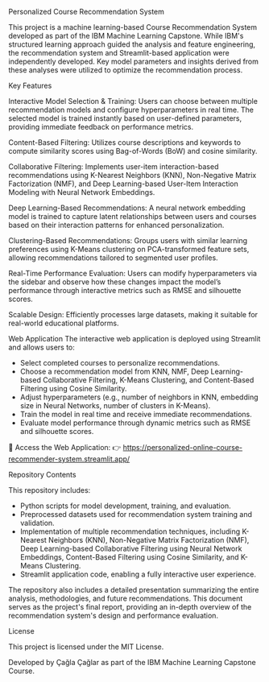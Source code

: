 Personalized Course Recommendation System

This project is a machine learning-based Course Recommendation System developed as part of the IBM Machine Learning Capstone. While IBM's structured learning approach guided the analysis and feature engineering, the recommendation system and Streamlit-based application were independently developed. Key model parameters and insights derived from these analyses were utilized to optimize the recommendation process.

Key Features

Interactive Model Selection & Training:
Users can choose between multiple recommendation models and configure hyperparameters in real time. The selected model is trained instantly based on user-defined parameters, providing immediate feedback on performance metrics.

Content-Based Filtering:
Utilizes course descriptions and keywords to compute similarity scores using Bag-of-Words (BoW) and cosine similarity.

Collaborative Filtering:
Implements user-item interaction-based recommendations using K-Nearest Neighbors (KNN), Non-Negative Matrix Factorization (NMF), and Deep Learning-based User-Item Interaction Modeling with Neural Network Embeddings.

Deep Learning-Based Recommendations:
A neural network embedding model is trained to capture latent relationships between users and courses based on their interaction patterns for enhanced personalization.

Clustering-Based Recommendations:
Groups users with similar learning preferences using K-Means clustering on PCA-transformed feature sets, allowing recommendations tailored to segmented user profiles.

Real-Time Performance Evaluation:
Users can modify hyperparameters via the sidebar and observe how these changes impact the model’s performance through interactive metrics such as RMSE and silhouette scores.

Scalable Design:
Efficiently processes large datasets, making it suitable for real-world educational platforms.

Web Application
The interactive web application is deployed using Streamlit and allows users to:

- Select completed courses to personalize recommendations.
- Choose a recommendation model from KNN, NMF, Deep Learning-based Collaborative Filtering, K-Means Clustering, and Content-Based Filtering using Cosine Similarity.
- Adjust hyperparameters (e.g., number of neighbors in KNN, embedding size in Neural Networks, number of clusters in K-Means).
- Train the model in real time and receive immediate recommendations.
- Evaluate model performance through dynamic metrics such as RMSE and silhouette scores.

📌 Access the Web Application:
👉 https://personalized-online-course-recommender-system.streamlit.app/

Repository Contents

This repository includes:

- Python scripts for model development, training, and evaluation.
- Preprocessed datasets used for recommendation system training and validation.
- Implementation of multiple recommendation techniques, including K-Nearest Neighbors (KNN), Non-Negative Matrix Factorization (NMF), Deep Learning-based Collaborative Filtering using Neural Network Embeddings, Content-Based Filtering using Cosine Similarity, and K-Means Clustering.
- Streamlit application code, enabling a fully interactive user experience.

The repository also includes a detailed presentation summarizing the entire analysis, methodologies, and future recommendations. This document serves as the project's final report, providing an in-depth overview of the recommendation system's design and performance evaluation.

License

This project is licensed under the MIT License.

Developed by Çağla Çağlar as part of the IBM Machine Learning Capstone Course.

